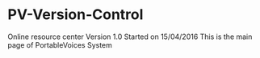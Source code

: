 # PV-Version-Control
Online resource center 
Version 1.0 
Started on 15/04/2016
This is the main page of PortableVoices System

